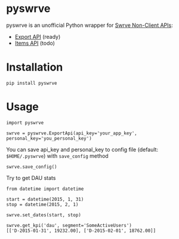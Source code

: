 # pyswrve

pyswrve is an unofficial Python wrapper for [Swrve Non-Client APIs](https://docs.swrve.com/swrves-apis/non-client-apis/):
* [Export API](http://docs.swrve.com/developer-documentation/api-guides/non-client-apis/swrve-export-api-guide/) (ready)
* [Items API](https://docs.swrve.com/swrves-apis/non-client-apis/swrve-items-api-guide/) (todo)

# Installation

`pip install pyswrve`

# Usage

```
import pyswrve

swrve = pyswrve.ExportApi(api_key='your_app_key', personal_key='you_personal_key')
```

You can save api_key and personal_key to config file (default: `$HOME/.pyswrve`) with `save_config` method

```
swrve.save_config()
```

Try to get DAU stats
```
from datetime import datetime

start = datetime(2015, 1, 31)
stop = datetime(2015, 2, 1)

swrve.set_dates(start, stop)

swrve.get_kpi('dau', segment='SomeActiveUsers')
[['D-2015-01-31', 19232.00], ['D-2015-02-01', 18762.00]]
```
